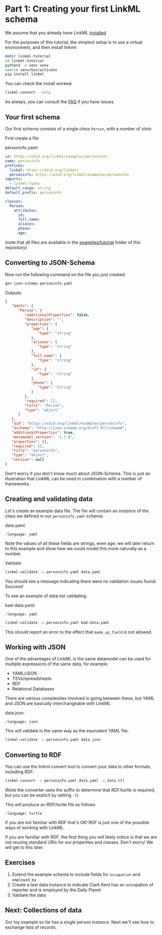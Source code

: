 # Part 1: Creating your first LinkML schema

We assume that you already have LinkML [installed](install)

For the purposes of this tutorial, the simplest setup is to use a virtual environment, and then install linkml:

<!-- NO_EXECUTE -->
```bash
mkdir linkml-tutorial
cd linkml-tutorial
python3 -m venv venv
source venv/bin/activate
pip install linkml
```

You can check the install worked:

```bash
linkml-convert --help
```

As always, you can consult the [FAQ](../faq/index) if you have issues.

## Your first schema

Our first schema consists of a single *class* `Person`, with a number of *slots*:

First create a file

personinfo.yaml:

```yaml
id: https://w3id.org/linkml/examples/personinfo
name: personinfo
prefixes:
  linkml: https://w3id.org/linkml/
  personinfo: https://w3id.org/linkml/examples/personinfo
imports:
  - linkml:types
default_range: string
default_prefix: personinfo

classes:
  Person:
    attributes:
      id:
      full_name:
      aliases:
      phone:
      age:
```

(note that all files are available in the [examples/tutorial](https://github.com/linkml/linkml/tree/main/examples/tutorial) folder of this repository)

## Converting to JSON-Schema

Now run the following command on the file you just created:

```bash
gen-json-schema personinfo.yaml
```

Outputs:

```json
{
   "$defs": {
      "Person": {
         "additionalProperties": false,
         "description": "",
         "properties": {
            "age": {
               "type": "string"
            },
            "aliases": {
               "type": "string"
            },
            "full_name": {
               "type": "string"
            },
            "id": {
               "type": "string"
            },
            "phone": {
               "type": "string"
            }
         },
         "required": [],
         "title": "Person",
         "type": "object"
      }
   },
   "$id": "https://w3id.org/linkml/examples/personinfo",
   "$schema": "http://json-schema.org/draft-07/schema#",
   "additionalProperties": true,
   "metamodel_version": "1.7.0",
   "properties": {},
   "required": [],
   "title": "personinfo",
   "type": "object",
   "version": null
}
```

Don't worry if you don't know much about JSON-Schema. This is just an illustration that LinkML can be used in combination with a number of frameworks.

## Creating and validating data

Let's create an example data file. The file will contain an *instance* of the class we defined in our `personinfo.yaml` schema:

data.yaml:

```{literalinclude} ../../examples/tutorial/tutorial01/data.yaml
:language: yaml
```

Note the values of all these fields are strings, even age; we will later return
to this example and show how we could model this more naturally as a number.

Validate:

```bash
linkml-validate -s personinfo.yaml data.yaml
```

You should see a message indicating there were no validation issues found. Success!

To see an example of data not validating:

bad-data.yaml:

```{literalinclude} ../../examples/tutorial/tutorial01/bad-data.yaml
:language: yaml
```

<!-- FAIL -->
```bash
linkml-validate -s personinfo.yaml bad-data.yaml
```

This should report an error to the effect that `made_up_field` is not allowed.

## Working with JSON

One of the advantages of LinkML is the same datamodel can be used for multiple expressions of the same data, for example:

* YAML/JSON
* TSVs/spreadsheets
* RDF
* Relational Databases

There are various complexities involved in going between these, but YAML and JSON are basically interchangeable with LinkML

data.json:

```{literalinclude} ../../examples/tutorial/tutorial01/data.json
:language: json
```

This will validate in the same way as the equivalent YAML file:

```bash
linkml-validate -s personinfo.yaml data.json
```

## Converting to RDF

You can use the linkml convert tool to convert your data to other formats, including RDF:

```bash
linkml-convert -s personinfo.yaml data.yaml -o data.ttl
```

(Note the converter uses the suffix to determine that RDF/turtle is required, but you can be explicit by setting `-t`)

This will produce an RDF/turtle file as follows

<!-- MATCHES data.ttl -->

```{literalinclude} ../../examples/tutorial/tutorial01/data.ttl
:language: turtle
```

If you are not familiar with RDF that's OK! RDF is just one of the possible ways of working with LinkML.

If you are familiar with RDF, the first thing you will likely notice
is that we are not reusing standard URIs for our properties and
classes. Don't worry! We will get to this later.

## Exercises

 1. Extend the example schema to include fields for `occupation` and `employed_by`
 2. Create a test data instance to indicate Clark Kent has an occupation of reporter and is employed by the Daily Planet
 3. Validate the data

## Next: Collections of data

Our toy example so far has a single person instance. Next we'll see how to exchange lists of records.
